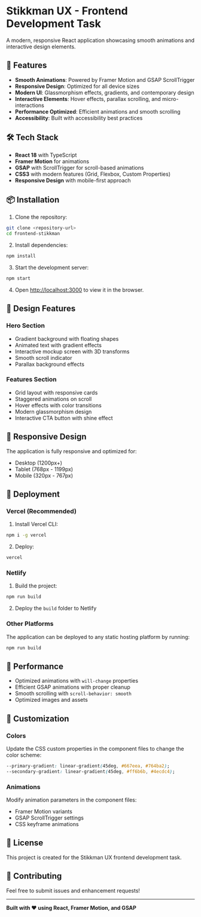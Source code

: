 # Stikkman UX - Frontend Development Task

A modern, responsive React application showcasing smooth animations and interactive design elements.

## 🚀 Features

- **Smooth Animations**: Powered by Framer Motion and GSAP ScrollTrigger
- **Responsive Design**: Optimized for all device sizes
- **Modern UI**: Glassmorphism effects, gradients, and contemporary design
- **Interactive Elements**: Hover effects, parallax scrolling, and micro-interactions
- **Performance Optimized**: Efficient animations and smooth scrolling
- **Accessibility**: Built with accessibility best practices

## 🛠️ Tech Stack

- **React 18** with TypeScript
- **Framer Motion** for animations
- **GSAP** with ScrollTrigger for scroll-based animations
- **CSS3** with modern features (Grid, Flexbox, Custom Properties)
- **Responsive Design** with mobile-first approach

## 📦 Installation

1. Clone the repository:
```bash
git clone <repository-url>
cd frontend-stikkman
```

2. Install dependencies:
```bash
npm install
```

3. Start the development server:
```bash
npm start
```

4. Open [http://localhost:3000](http://localhost:3000) to view it in the browser.

## 🎨 Design Features

### Hero Section
- Gradient background with floating shapes
- Animated text with gradient effects
- Interactive mockup screen with 3D transforms
- Smooth scroll indicator
- Parallax background effects

### Features Section
- Grid layout with responsive cards
- Staggered animations on scroll
- Hover effects with color transitions
- Modern glassmorphism design
- Interactive CTA button with shine effect

## 📱 Responsive Design

The application is fully responsive and optimized for:
- Desktop (1200px+)
- Tablet (768px - 1199px)
- Mobile (320px - 767px)

## 🚀 Deployment

### Vercel (Recommended)
1. Install Vercel CLI:
```bash
npm i -g vercel
```

2. Deploy:
```bash
vercel
```

### Netlify
1. Build the project:
```bash
npm run build
```

2. Deploy the `build` folder to Netlify

### Other Platforms
The application can be deployed to any static hosting platform by running:
```bash
npm run build
```

## 🎯 Performance

- Optimized animations with `will-change` properties
- Efficient GSAP animations with proper cleanup
- Smooth scrolling with `scroll-behavior: smooth`
- Optimized images and assets

## 🔧 Customization

### Colors
Update the CSS custom properties in the component files to change the color scheme:

```css
--primary-gradient: linear-gradient(45deg, #667eea, #764ba2);
--secondary-gradient: linear-gradient(45deg, #ff6b6b, #4ecdc4);
```

### Animations
Modify animation parameters in the component files:
- Framer Motion variants
- GSAP ScrollTrigger settings
- CSS keyframe animations

## 📄 License

This project is created for the Stikkman UX frontend development task.

## 🤝 Contributing

Feel free to submit issues and enhancement requests!

---

**Built with ❤️ using React, Framer Motion, and GSAP**
